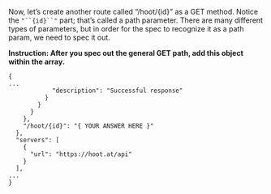 Now, let’s create another route called “/hoot/{id}” as a GET method. Notice the `"``{id}``"` part; that’s called a path parameter. There are many different types of parameters, but in order for the spec to recognize it as a path param, we need to spec it out.

**Instruction: After you spec out the general GET path, add this object within the array.**


```
{
...
            "description": "Successful response"
          }
        }
      }
    },
    "/hoot/{id}": "{ YOUR ANSWER HERE }"
  },
  "servers": [
    {
      "url": "https://hoot.at/api"
    }
  ],
...
}
```
